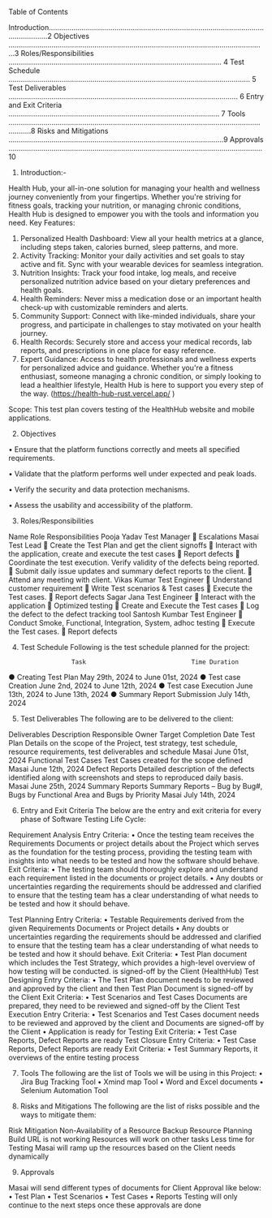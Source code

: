 


  
 


Table of Contents

Introduction…………………………………………………………………………………………………………….2
Objectives ………………………………………………………………………………………………………………3
Roles/Responsibilities …………………………………………………………………………………………..  4
Test Schedule ……………………………………………………………………………………………………….  5
Test Deliverables ………………………………………………………………………………………………….  6
Entry and Exit Criteria …………………………………………………………………………………………. 7
Tools ……………………………………………………………………………………………………………………..8
Risks and Mitigations ……………………………………………………………………………………………9
Approvals ……………………………………………………………………………………………………………. 10 


1.	Introduction:-

Health Hub, your all-in-one solution for managing your health and wellness journey conveniently from your fingertips. Whether you're striving for fitness goals, tracking your nutrition, or managing chronic conditions, Health Hub is designed to empower you with the tools and information you need.
Key Features:
1.	Personalized Health Dashboard: View all your health metrics at a glance, including steps taken, calories burned, sleep patterns, and more.
2.	Activity Tracking: Monitor your daily activities and set goals to stay active and fit. Sync with your wearable devices for seamless integration.
3.	Nutrition Insights: Track your food intake, log meals, and receive personalized nutrition advice based on your dietary preferences and health goals.
4.	Health Reminders: Never miss a medication dose or an important health check-up with customizable reminders and alerts.
5.	Community Support: Connect with like-minded individuals, share your progress, and participate in challenges to stay motivated on your health journey.
6.	Health Records: Securely store and access your medical records, lab reports, and prescriptions in one place for easy reference.
7.	Expert Guidance: Access to health professionals and wellness experts for personalized advice and guidance.
Whether you're a fitness enthusiast, someone managing a chronic condition, or simply looking to lead a healthier lifestyle, Health Hub is here to support you every step of the way.
(https://health-hub-rust.vercel.app/ )


Scope: This test plan covers testing of the HealthHub website and mobile applications.



















2.	Objectives 

•	Ensure that the platform functions correctly and meets all specified requirements.

•	Validate that the platform performs well under expected and peak loads.

•	Verify the security and data protection mechanisms.

•	Assess the usability and accessibility of the platform.
 

3.	Roles/Responsibilities

Name	Role	Responsibilities
Pooja Yadav	Test Manager		Escalations
Masai	Test Lead		Create the Test Plan and get the client signoffs
	Interact with the application, create and execute the test cases
	Report defects
	Coordinate the test execution. Verify validity of the defects being reported.
	Submit daily issue updates and summary defect reports to the client.
	Attend any meeting with client.
Vikas Kumar	Test Engineer		Understand customer requirement
	Write Test scenarios & Test cases
	Execute the Test cases.
	Report defects
Sagar Jana	Test Engineer		Interact with the application
	Optimized testing
	Create and Execute the Test cases
	 Log the defect to the defect tracking tool
Santosh Kumbar	Test Engineer		 Conduct Smoke, Functional, Integration, System, adhoc testing
	Execute the Test cases.
	Report defects














4.	Test Schedule
Following is the test schedule planned for the project: 

                      Task	                           Time Duration
●	Creating Test Plan	May 29th, 2024 to June 01st, 2024
●	Test case Creation 	June 2nd, 2024 to June 12th, 2024
●	Test case Execution 	June 13th, 2024 to June 13th, 2024
●	Summary Report Submission 	July 14th, 2024
	


 

5.	Test Deliverables
The following are to be delivered to the client:

Deliverables	Description	Responsible Owner	Target Completion Date
Test Plan	Details on the scope of the Project, test strategy, test schedule, resource requirements, test deliverables and schedule	Masai	June 01st, 2024
Functional Test Cases	Test Cases created for the scope defined	Masai	June 12th, 2024
Defect Reports	Detailed description of the defects identified along with screenshots and steps to reproduced daily basis.	Masai	June 25th, 2024
Summary Reports	Summary Reports – 
Bug by Bug#,
Bugs by Functional Area and Bugs by Priority	Masai	July 14th, 2024
 
6.	Entry and Exit Criteria
The below are the entry and exit criteria for every phase of Software Testing Life Cycle:

Requirement Analysis
Entry Criteria:
•	Once the testing team receives the Requirements Documents or project details about the Project which serves as the foundation for the testing process, providing the testing team with insights into what needs to be tested and how the software should behave.
Exit Criteria:
•	The testing team should thoroughly explore and understand each requirement listed in the documents or project details.
•	Any doubts or uncertainties regarding the requirements should be addressed and clarified to ensure that the testing team has a clear understanding of what needs to be tested and how it should behave.

Test Planning
Entry Criteria:
•	Testable Requirements derived from the given Requirements Documents or Project details
•	Any doubts or uncertainties regarding the requirements should be addressed and clarified to ensure that the testing team has a clear understanding of what needs to be tested and how it should behave.
Exit Criteria:
•	Test Plan document which includes the Test Strategy, which provides a high-level overview of how testing will be conducted. is signed-off by the Client (HealthHub)
Test Designing
Entry Criteria:
•	The Test Plan document needs to be reviewed and approved by the client and then Test Plan Document is signed-off by the Client
Exit Criteria:
•	Test Scenarios and Test Cases Documents are prepared, they need to be reviewed and signed-off by the Client
Test Execution
Entry Criteria:
•	Test Scenarios and Test Cases document needs to be reviewed and approved by the client and Documents are signed-off by the Client
•	Application is ready for Testing
Exit Criteria:
•	Test Case Reports, Defect Reports are ready
Test Closure
Entry Criteria:
•	Test Case Reports, Defect Reports are ready
Exit Criteria:
•	Test Summary Reports, it overviews of the entire testing process
 

7.	Tools
The following are the list of Tools we will be using in this Project:
•	Jira Bug Tracking Tool
•	Xmind map Tool 
•	Word and Excel documents
•	Selenium Automation Tool
 

8.	Risks and Mitigations
The following are the list of risks possible and the ways to mitigate them:

Risk	Mitigation
Non-Availability of a Resource	Backup Resource Planning
Build URL is not working	Resources will work on other tasks
Less time for Testing	Masai will ramp up the resources based on the Client needs dynamically



 


9.	Approvals

Masai will send different types of documents for Client Approval like below:
•	Test Plan
•	Test Scenarios
•	Test Cases
•	Reports
Testing will only continue to the next steps once these approvals are done
